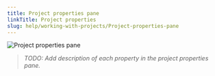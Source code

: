 ```yaml
---
title: Project properties pane
linkTitle: Project properties
slug: help/working-with-projects/Project-properties-pane
---
```


![Project properties pane](https://bigprof.com/appgini/sites/default/files/appgini-project-pane.png)

> *TODO: Add description of each property in the project properties pane.*